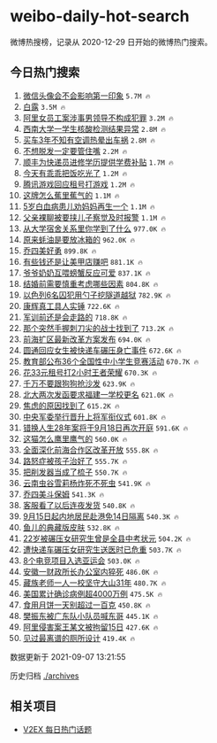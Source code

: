 # weibo-daily-hot-search

微博热搜榜，记录从 2020-12-29 日开始的微博热门搜索。

## 今日热门搜索

<!-- BEGIN -->

1. [微信头像会不会影响第一印象](https://s.weibo.com/weibo?q=%23%E5%BE%AE%E4%BF%A1%E5%A4%B4%E5%83%8F%E4%BC%9A%E4%B8%8D%E4%BC%9A%E5%BD%B1%E5%93%8D%E7%AC%AC%E4%B8%80%E5%8D%B0%E8%B1%A1%23&Refer=top) `5.7M 🔥`
1. [白露](https://s.weibo.com/weibo?q=%E7%99%BD%E9%9C%B2&Refer=top) `3.5M 🔥`
1. [阿里女员工案涉事男领导不构成犯罪](https://s.weibo.com/weibo?q=%23%E9%98%BF%E9%87%8C%E5%A5%B3%E5%91%98%E5%B7%A5%E6%A1%88%E6%B6%89%E4%BA%8B%E7%94%B7%E9%A2%86%E5%AF%BC%E4%B8%8D%E6%9E%84%E6%88%90%E7%8A%AF%E7%BD%AA%23&Refer=top) `3.2M 🔥`
1. [西南大学一学生核酸检测结果异常](https://s.weibo.com/weibo?q=%23%E8%A5%BF%E5%8D%97%E5%A4%A7%E5%AD%A6%E4%B8%80%E5%AD%A6%E7%94%9F%E6%A0%B8%E9%85%B8%E6%A3%80%E6%B5%8B%E7%BB%93%E6%9E%9C%E5%BC%82%E5%B8%B8%23&Refer=top) `2.8M 🔥`
1. [买车3年不知有空调热晕出车祸](https://s.weibo.com/weibo?q=%23%E4%B9%B0%E8%BD%A63%E5%B9%B4%E4%B8%8D%E7%9F%A5%E6%9C%89%E7%A9%BA%E8%B0%83%E7%83%AD%E6%99%95%E5%87%BA%E8%BD%A6%E7%A5%B8%23&Refer=top) `2.8M 🔥`
1. [不想脱发一定要管住嘴](https://s.weibo.com/weibo?q=%23%E4%B8%8D%E6%83%B3%E8%84%B1%E5%8F%91%E4%B8%80%E5%AE%9A%E8%A6%81%E7%AE%A1%E4%BD%8F%E5%98%B4%23&Refer=top) `2.2M 🔥`
1. [顺丰为快递员进修学历提供学费补贴](https://s.weibo.com/weibo?q=%23%E9%A1%BA%E4%B8%B0%E4%B8%BA%E5%BF%AB%E9%80%92%E5%91%98%E8%BF%9B%E4%BF%AE%E5%AD%A6%E5%8E%86%E6%8F%90%E4%BE%9B%E5%AD%A6%E8%B4%B9%E8%A1%A5%E8%B4%B4%23&Refer=top) `1.7M 🔥`
1. [今天有乖乖把饭吃光了](https://s.weibo.com/weibo?q=%23%E4%BB%8A%E5%A4%A9%E6%9C%89%E4%B9%96%E4%B9%96%E6%8A%8A%E9%A5%AD%E5%90%83%E5%85%89%E4%BA%86%23&Refer=top) `1.2M 🔥`
1. [腾讯游戏回应租号打游戏](https://s.weibo.com/weibo?q=%23%E8%85%BE%E8%AE%AF%E6%B8%B8%E6%88%8F%E5%9B%9E%E5%BA%94%E7%A7%9F%E5%8F%B7%E6%89%93%E6%B8%B8%E6%88%8F%23&Refer=top) `1.2M 🔥`
1. [这牌怎么蕉里蕉气的](https://s.weibo.com/weibo?q=%23%E8%BF%99%E7%89%8C%E6%80%8E%E4%B9%88%E8%95%89%E9%87%8C%E8%95%89%E6%B0%94%E7%9A%84%23&Refer=top) `1.1M 🔥`
1. [5岁白血病患儿劝妈妈再生一个](https://s.weibo.com/weibo?q=%235%E5%B2%81%E7%99%BD%E8%A1%80%E7%97%85%E6%82%A3%E5%84%BF%E5%8A%9D%E5%A6%88%E5%A6%88%E5%86%8D%E7%94%9F%E4%B8%80%E4%B8%AA%23&Refer=top) `1.1M 🔥`
1. [父亲裸聊被要挟儿子察觉及时报警](https://s.weibo.com/weibo?q=%23%E7%88%B6%E4%BA%B2%E8%A3%B8%E8%81%8A%E8%A2%AB%E8%A6%81%E6%8C%9F%E5%84%BF%E5%AD%90%E5%AF%9F%E8%A7%89%E5%8F%8A%E6%97%B6%E6%8A%A5%E8%AD%A6%23&Refer=top) `1.1M 🔥`
1. [从大学宿舍关系里你学到了什么](https://s.weibo.com/weibo?q=%23%E4%BB%8E%E5%A4%A7%E5%AD%A6%E5%AE%BF%E8%88%8D%E5%85%B3%E7%B3%BB%E9%87%8C%E4%BD%A0%E5%AD%A6%E5%88%B0%E4%BA%86%E4%BB%80%E4%B9%88%23&Refer=top) `977.0K 🔥`
1. [原来蚝油是要放冰箱的](https://s.weibo.com/weibo?q=%23%E5%8E%9F%E6%9D%A5%E8%9A%9D%E6%B2%B9%E6%98%AF%E8%A6%81%E6%94%BE%E5%86%B0%E7%AE%B1%E7%9A%84%23&Refer=top) `962.0K 🔥`
1. [乔四美好勇](https://s.weibo.com/weibo?q=%23%E4%B9%94%E5%9B%9B%E7%BE%8E%E5%A5%BD%E5%8B%87%23&Refer=top) `899.8K 🔥`
1. [有些钱还是让美甲店赚吧](https://s.weibo.com/weibo?q=%23%E6%9C%89%E4%BA%9B%E9%92%B1%E8%BF%98%E6%98%AF%E8%AE%A9%E7%BE%8E%E7%94%B2%E5%BA%97%E8%B5%9A%E5%90%A7%23&Refer=top) `881.1K 🔥`
1. [爷爷奶奶互喂螃蟹反应可爱](https://s.weibo.com/weibo?q=%23%E7%88%B7%E7%88%B7%E5%A5%B6%E5%A5%B6%E4%BA%92%E5%96%82%E8%9E%83%E8%9F%B9%E5%8F%8D%E5%BA%94%E5%8F%AF%E7%88%B1%23&Refer=top) `837.1K 🔥`
1. [结婚前需要慎重考虑哪些因素](https://s.weibo.com/weibo?q=%23%E7%BB%93%E5%A9%9A%E5%89%8D%E9%9C%80%E8%A6%81%E6%85%8E%E9%87%8D%E8%80%83%E8%99%91%E5%93%AA%E4%BA%9B%E5%9B%A0%E7%B4%A0%23&Refer=top) `804.8K 🔥`
1. [以色列6名囚犯用勺子挖隧道越狱](https://s.weibo.com/weibo?q=%23%E4%BB%A5%E8%89%B2%E5%88%976%E5%90%8D%E5%9B%9A%E7%8A%AF%E7%94%A8%E5%8B%BA%E5%AD%90%E6%8C%96%E9%9A%A7%E9%81%93%E8%B6%8A%E7%8B%B1%23&Refer=top) `782.9K 🔥`
1. [康辉真工具人实锤](https://s.weibo.com/weibo?q=%23%E5%BA%B7%E8%BE%89%E7%9C%9F%E5%B7%A5%E5%85%B7%E4%BA%BA%E5%AE%9E%E9%94%A4%23&Refer=top) `722.6K 🔥`
1. [军训前还是会走路的](https://s.weibo.com/weibo?q=%23%E5%86%9B%E8%AE%AD%E5%89%8D%E8%BF%98%E6%98%AF%E4%BC%9A%E8%B5%B0%E8%B7%AF%E7%9A%84%23&Refer=top) `718.8K 🔥`
1. [那个突然手握刺刀尖的战士找到了](https://s.weibo.com/weibo?q=%23%E9%82%A3%E4%B8%AA%E7%AA%81%E7%84%B6%E6%89%8B%E6%8F%A1%E5%88%BA%E5%88%80%E5%B0%96%E7%9A%84%E6%88%98%E5%A3%AB%E6%89%BE%E5%88%B0%E4%BA%86%23&Refer=top) `713.2K 🔥`
1. [前海扩区最新改革方案发布](https://s.weibo.com/weibo?q=%23%E5%89%8D%E6%B5%B7%E6%89%A9%E5%8C%BA%E6%9C%80%E6%96%B0%E6%94%B9%E9%9D%A9%E6%96%B9%E6%A1%88%E5%8F%91%E5%B8%83%23&Refer=top) `694.0K 🔥`
1. [圆通回应女生被快递车碾压身亡事件](https://s.weibo.com/weibo?q=%23%E5%9C%86%E9%80%9A%E5%9B%9E%E5%BA%94%E5%A5%B3%E7%94%9F%E8%A2%AB%E5%BF%AB%E9%80%92%E8%BD%A6%E7%A2%BE%E5%8E%8B%E8%BA%AB%E4%BA%A1%E4%BA%8B%E4%BB%B6%23&Refer=top) `672.6K 🔥`
1. [教育部公布36个全国性中小学生竞赛活动](https://s.weibo.com/weibo?q=%23%E6%95%99%E8%82%B2%E9%83%A8%E5%85%AC%E5%B8%8336%E4%B8%AA%E5%85%A8%E5%9B%BD%E6%80%A7%E4%B8%AD%E5%B0%8F%E5%AD%A6%E7%94%9F%E7%AB%9E%E8%B5%9B%E6%B4%BB%E5%8A%A8%23&Refer=top) `670.7K 🔥`
1. [花33元租号打2小时王者荣耀](https://s.weibo.com/weibo?q=%23%E8%8A%B133%E5%85%83%E7%A7%9F%E5%8F%B7%E6%89%932%E5%B0%8F%E6%97%B6%E7%8E%8B%E8%80%85%E8%8D%A3%E8%80%80%23&Refer=top) `670.3K 🔥`
1. [千万不要跟狗狗抢沙发](https://s.weibo.com/weibo?q=%23%E5%8D%83%E4%B8%87%E4%B8%8D%E8%A6%81%E8%B7%9F%E7%8B%97%E7%8B%97%E6%8A%A2%E6%B2%99%E5%8F%91%23&Refer=top) `623.9K 🔥`
1. [北大两次发函要求福建一学校更名](https://s.weibo.com/weibo?q=%23%E5%8C%97%E5%A4%A7%E4%B8%A4%E6%AC%A1%E5%8F%91%E5%87%BD%E8%A6%81%E6%B1%82%E7%A6%8F%E5%BB%BA%E4%B8%80%E5%AD%A6%E6%A0%A1%E6%9B%B4%E5%90%8D%23&Refer=top) `621.0K 🔥`
1. [焦虑的原因找到了](https://s.weibo.com/weibo?q=%23%E7%84%A6%E8%99%91%E7%9A%84%E5%8E%9F%E5%9B%A0%E6%89%BE%E5%88%B0%E4%BA%86%23&Refer=top) `615.2K 🔥`
1. [中央军委举行晋升上将军衔仪式](https://s.weibo.com/weibo?q=%23%E4%B8%AD%E5%A4%AE%E5%86%9B%E5%A7%94%E4%B8%BE%E8%A1%8C%E6%99%8B%E5%8D%87%E4%B8%8A%E5%B0%86%E5%86%9B%E8%A1%94%E4%BB%AA%E5%BC%8F%23&Refer=top) `601.8K 🔥`
1. [错换人生28年案将于9月18日再次开庭](https://s.weibo.com/weibo?q=%23%E9%94%99%E6%8D%A2%E4%BA%BA%E7%94%9F28%E5%B9%B4%E6%A1%88%E5%B0%86%E4%BA%8E9%E6%9C%8818%E6%97%A5%E5%86%8D%E6%AC%A1%E5%BC%80%E5%BA%AD%23&Refer=top) `591.6K 🔥`
1. [这猫怎么鹰里鹰气的](https://s.weibo.com/weibo?q=%23%E8%BF%99%E7%8C%AB%E6%80%8E%E4%B9%88%E9%B9%B0%E9%87%8C%E9%B9%B0%E6%B0%94%E7%9A%84%23&Refer=top) `560.0K 🔥`
1. [全面深化前海合作区改革开放](https://s.weibo.com/weibo?q=%23%E5%85%A8%E9%9D%A2%E6%B7%B1%E5%8C%96%E5%89%8D%E6%B5%B7%E5%90%88%E4%BD%9C%E5%8C%BA%E6%94%B9%E9%9D%A9%E5%BC%80%E6%94%BE%23&Refer=top) `555.8K 🔥`
1. [路怒症被孩子治好了](https://s.weibo.com/weibo?q=%23%E8%B7%AF%E6%80%92%E7%97%87%E8%A2%AB%E5%AD%A9%E5%AD%90%E6%B2%BB%E5%A5%BD%E4%BA%86%23&Refer=top) `555.7K 🔥`
1. [把削发器当成了梳子](https://s.weibo.com/weibo?q=%23%E6%8A%8A%E5%89%8A%E5%8F%91%E5%99%A8%E5%BD%93%E6%88%90%E4%BA%86%E6%A2%B3%E5%AD%90%23&Refer=top) `550.7K 🔥`
1. [云南虫谷雪莉杨炸死不死虫](https://s.weibo.com/weibo?q=%23%E4%BA%91%E5%8D%97%E8%99%AB%E8%B0%B7%E9%9B%AA%E8%8E%89%E6%9D%A8%E7%82%B8%E6%AD%BB%E4%B8%8D%E6%AD%BB%E8%99%AB%23&Refer=top) `541.9K 🔥`
1. [乔四美斗保姆](https://s.weibo.com/weibo?q=%23%E4%B9%94%E5%9B%9B%E7%BE%8E%E6%96%97%E4%BF%9D%E5%A7%86%23&Refer=top) `541.3K 🔥`
1. [客服看了以后连夜发货](https://s.weibo.com/weibo?q=%23%E5%AE%A2%E6%9C%8D%E7%9C%8B%E4%BA%86%E4%BB%A5%E5%90%8E%E8%BF%9E%E5%A4%9C%E5%8F%91%E8%B4%A7%23&Refer=top) `540.8K 🔥`
1. [9月15日起内地居民赴港免14日隔离](https://s.weibo.com/weibo?q=%239%E6%9C%8815%E6%97%A5%E8%B5%B7%E5%86%85%E5%9C%B0%E5%B1%85%E6%B0%91%E8%B5%B4%E6%B8%AF%E5%85%8D14%E6%97%A5%E9%9A%94%E7%A6%BB%23&Refer=top) `540.3K 🔥`
1. [鱼儿的典藏版皮肤](https://s.weibo.com/weibo?q=%23%E9%B1%BC%E5%84%BF%E7%9A%84%E5%85%B8%E8%97%8F%E7%89%88%E7%9A%AE%E8%82%A4%23&Refer=top) `532.8K 🔥`
1. [22岁被碾压女研究生曾是全县中考状元](https://s.weibo.com/weibo?q=%2322%E5%B2%81%E8%A2%AB%E7%A2%BE%E5%8E%8B%E5%A5%B3%E7%A0%94%E7%A9%B6%E7%94%9F%E6%9B%BE%E6%98%AF%E5%85%A8%E5%8E%BF%E4%B8%AD%E8%80%83%E7%8A%B6%E5%85%83%23&Refer=top) `504.2K 🔥`
1. [遭快递车碾压女研究生送医时已危重](https://s.weibo.com/weibo?q=%23%E9%81%AD%E5%BF%AB%E9%80%92%E8%BD%A6%E7%A2%BE%E5%8E%8B%E5%A5%B3%E7%A0%94%E7%A9%B6%E7%94%9F%E9%80%81%E5%8C%BB%E6%97%B6%E5%B7%B2%E5%8D%B1%E9%87%8D%23&Refer=top) `503.7K 🔥`
1. [8个电竞项目入选亚运会](https://s.weibo.com/weibo?q=%238%E4%B8%AA%E7%94%B5%E7%AB%9E%E9%A1%B9%E7%9B%AE%E5%85%A5%E9%80%89%E4%BA%9A%E8%BF%90%E4%BC%9A%23&Refer=top) `503.0K 🔥`
1. [安徽一财政所长办公室内猝死](https://s.weibo.com/weibo?q=%23%E5%AE%89%E5%BE%BD%E4%B8%80%E8%B4%A2%E6%94%BF%E6%89%80%E9%95%BF%E5%8A%9E%E5%85%AC%E5%AE%A4%E5%86%85%E7%8C%9D%E6%AD%BB%23&Refer=top) `486.0K 🔥`
1. [藏族老师一人一校坚守大山31年](https://s.weibo.com/weibo?q=%23%E8%97%8F%E6%97%8F%E8%80%81%E5%B8%88%E4%B8%80%E4%BA%BA%E4%B8%80%E6%A0%A1%E5%9D%9A%E5%AE%88%E5%A4%A7%E5%B1%B131%E5%B9%B4%23&Refer=top) `480.7K 🔥`
1. [美国累计确诊病例超4000万例](https://s.weibo.com/weibo?q=%23%E7%BE%8E%E5%9B%BD%E7%B4%AF%E8%AE%A1%E7%A1%AE%E8%AF%8A%E7%97%85%E4%BE%8B%E8%B6%854000%E4%B8%87%E4%BE%8B%23&Refer=top) `475.5K 🔥`
1. [食用月饼一天别超过一百克](https://s.weibo.com/weibo?q=%23%E9%A3%9F%E7%94%A8%E6%9C%88%E9%A5%BC%E4%B8%80%E5%A4%A9%E5%88%AB%E8%B6%85%E8%BF%87%E4%B8%80%E7%99%BE%E5%85%8B%23&Refer=top) `450.8K 🔥`
1. [樊振东被广东队小队员喊东哥](https://s.weibo.com/weibo?q=%23%E6%A8%8A%E6%8C%AF%E4%B8%9C%E8%A2%AB%E5%B9%BF%E4%B8%9C%E9%98%9F%E5%B0%8F%E9%98%9F%E5%91%98%E5%96%8A%E4%B8%9C%E5%93%A5%23&Refer=top) `445.1K 🔥`
1. [阿里侵害案王某文被拘留15日](https://s.weibo.com/weibo?q=%23%E9%98%BF%E9%87%8C%E4%BE%B5%E5%AE%B3%E6%A1%88%E7%8E%8B%E6%9F%90%E6%96%87%E8%A2%AB%E6%8B%98%E7%95%9915%E6%97%A5%23&Refer=top) `427.6K 🔥`
1. [见过最离谱的厕所设计](https://s.weibo.com/weibo?q=%23%E8%A7%81%E8%BF%87%E6%9C%80%E7%A6%BB%E8%B0%B1%E7%9A%84%E5%8E%95%E6%89%80%E8%AE%BE%E8%AE%A1%23&Refer=top) `419.4K 🔥`

数据更新于 2021-09-07 13:21:55

<!-- END -->

历史归档 [./archives](./archives)

## 相关项目

- [V2EX 每日热门话题](https://github.com/boojack/v2ex-daily-hot-topic)
